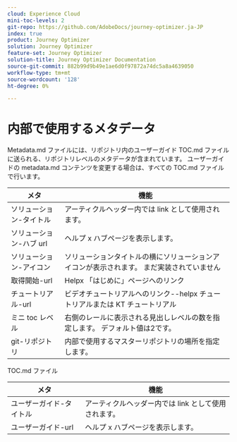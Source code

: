 ```yaml
---
cloud: Experience Cloud
mini-toc-levels: 2
git-repo: https://github.com/AdobeDocs/journey-optimizer.ja-JP
index: true
product: Journey Optimizer
solution: Journey Optimizer
feature-set: Journey Optimizer
solution-title: Journey Optimizer Documentation
source-git-commit: 882b99d9b49e1ae6d0f97872a74dc5a8a4639050
workflow-type: tm+mt
source-wordcount: '128'
ht-degree: 0%

---
```



# 内部で使用するメタデータ

Metadata.md ファイルには、リポジトリ内のユーザーガイド TOC.md ファイルに送られる、リポジトリレベルのメタデータが含まれています。 ユーザーガイドの metadata.md コンテンツを変更する場合は、すべての TOC.md ファイルで行います。

| メタ | 機能 |
|--- |--- |
| ソリューション-タイトル | アーティクルヘッダー内では link として使用されます。 |
| ソリューション-ハブ url | ヘルプ x ハブページを表示します。 |
| ソリューション-アイコン | ソリューションタイトルの横にソリューションアイコンが表示されます。 まだ実装されていません |
| 取得開始-url | Helpx 「はじめに」ページへのリンク |
| チュートリアル-url | ビデオチュートリアルへのリンク--helpx チュートリアルまたは KT チュートリアル |
| ミニ toc レベル | 右側のレールに表示される見出しレベルの数を指定します。 デフォルト値は2です。 |
| git-リポジトリ | 内部で使用するマスターリポジトリの場所を指定します。 |

TOC.md ファイル

| メタ | 機能 |
|--- |--- |
| ユーザーガイド-タイトル | アーティクルヘッダー内では link として使用されます。 |
| ユーザーガイド-url | ヘルプ x ハブページを表示します。 |

